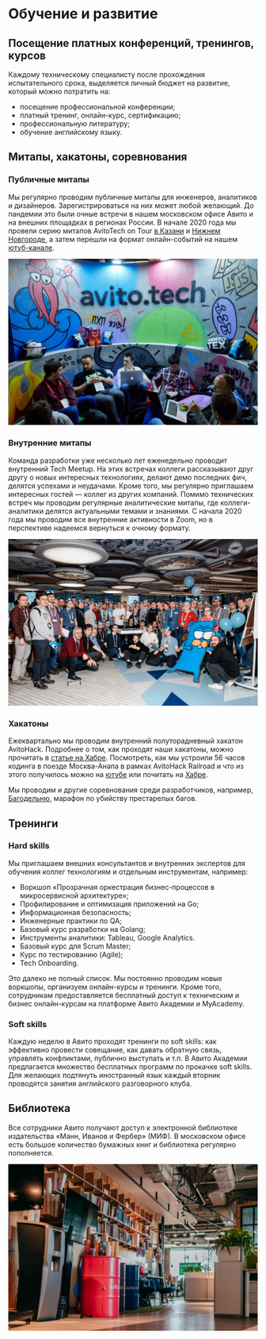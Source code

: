 # Обучение и развитие

## Посещение платных конференций, тренингов, курсов

Каждому техническому специалисту после прохождения испытательного срока, выделяется личный бюджет на развитие, который можно потратить на:

- посещение профессиональной конференции;
- платный тренинг, онлайн-курс, сертификацию;
- профессиональную литературу;
- обучение английскому языку.

## Митапы, хакатоны, соревнования

### Публичные митапы

Мы регулярно проводим публичные митапы для инженеров, аналитиков и дизайнеров. Зарегистрироваться на них может любой желающий. До пандемии это были очные встречи в нашем московском офисе Авито и на внешних площадках в регионах России. В начале 2020 года мы провели серию митапов AvitoTech on Tour [в Казани](https://habr.com/ru/company/avito/blog/485196/) и [Нижнем Новгороде](https://habr.com/ru/company/avito/blog/490984/), а затем перешли на формат онлайн-событий на нашем [ютуб-канале](https://www.youtube.com/channel/UCO2w0cpl1wxygHjQH6eEfEg).

![](https://github.com/lapkoa/Images/blob/9580f638b77a21c017ff75da95bae44ba7cd045c/78666324_1400572526786758_5942096118828498944_n.jpeg)

### Внутренние митапы

Команда разработки уже несколько лет еженедельно проводит внутренний Tech Meetup. На этих встречах коллеги рассказывают друг другу о новых интересных технологиях, делают демо последних фич, делятся успехами и неудачами. Кроме того, мы регулярно приглашаем интересных гостей — коллег из других компаний.
Помимо технических встреч мы проводим регулярные аналитические митапы, где коллеги-аналитики делятся актуальными темами и знаниями. С начала 2020 года мы проводим все внутренние активности в Zoom, но в перспективе надеемся вернуться к очному формату.

![](https://github.com/lapkoa/Images/blob/8f3d525a2697da1c51f1798154bf070777af269c/170.jpg)

### Хакатоны

Ежеквартально мы проводим внутренний полуторадневный хакатон AvitoHack. Подробнее о том, как проходят наши хакатоны, можно прочитать в [статье на Хабре](https://habrahabr.ru/company/avito/blog/342466/). Посмотреть, как мы устроили 56 часов кодинга в поезде Москва-Анапа в рамках AvitoHack Railroad и что из этого получилось можно на [ютубе](https://www.youtube.com/watch?v=RN6Zi0qUtWg) или почитать на [Хабре](https://habr.com/ru/company/avito/blog/475974/).

Мы проводим и другие соревнования среди разработчиков, например, [Багодельню](https://habr.com/company/avito/blog/351736/), марафон по убийству престарелых багов.

## Тренинги

### Hard skills

Мы приглашаем внешних консультантов и внутренних экспертов для обучения коллег технологиям и отдельным инструментам, например:

- Воркшоп «Прозрачная оркестрация бизнес-процессов в микросервисной архитектуре»;
- Профилирование и оптимизация приложений на Go;
- Информационная безопасность;
- Инженерные практики по QA;
- Базовый курс разработки на Golang;
- Инструменты аналитики: Tableau, Google Analytics.
- Базовый курс для Scrum Master;
- Курс по тестированию (Agile);
- Tech Onboarding.

Это далеко не полный список. Мы постоянно проводим новые воркшопы, организуем онлайн-курсы и тренинги. Кроме того, сотрудникам предоставляется бесплатный доступ к техническим и бизнес онлайн-курсам на платформе Авито Академии и MyAcademy.

### Soft skills

Каждую неделю в Авито проходят тренинги по soft skills: как эффективно провести совещание, как давать обратную связь, управлять конфликтами, публично выступать и т.п. В Авито Академии предлагается множество бесплатных программ по прокачке soft skills. Для желающих подтянуть иностранный язык каждый вторник проводятся занятия английского разговорного клуба.

## Библиотека

Все сотрудники Авито получают доступ к электронной библиотеке издательства «Манн, Иванов и Фербер» (МИФ).
В московском офисе есть большое количество бумажных книг и библиотека регулярно пополняется.

![](https://github.com/lapkoa/Images/blob/64e1bac9b47cea69aa0440fc293529126d4cf8fa/Photo_102.jpg)
